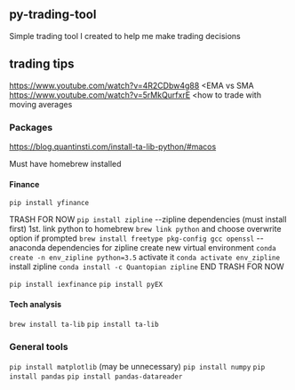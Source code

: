 ## py-trading-tool
Simple trading tool I created to help me make trading decisions

## trading tips
https://www.youtube.com/watch?v=4R2CDbw4g88 <EMA vs SMA
https://www.youtube.com/watch?v=5rMkQurfxrE <how to trade with moving averages

### Packages
https://blog.quantinsti.com/install-ta-lib-python/#macos

Must have homebrew installed

#### Finance
 `pip install yfinance`
 
 TRASH FOR NOW
`pip install zipline`
--zipline dependencies (must install first)
    1st. link python to homebrew
    `brew link python` and choose overwrite option if prompted
   `brew install freetype pkg-config gcc openssl`
--anaconda dependencies for zipline
  create new virtual environment
  `conda create -n env_zipline python=3.5`
   activate it
  `conda activate env_zipline`
   install zipline
   `conda install -c Quantopian zipline`
   END TRASH FOR NOW
   
   `pip install iexfinance`
   `pip install pyEX`
   

#### Tech analysis

`brew install ta-lib`
`pip install ta-lib`

### General tools
`pip install matplotlib` (may be unnecessary)
`pip install numpy`
`pip install pandas`
`pip install pandas-datareader`
